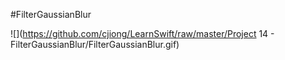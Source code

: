 #FilterGaussianBlur

![](https://github.com/cjiong/LearnSwift/raw/master/Project 14 - FilterGaussianBlur/FilterGaussianBlur.gif)